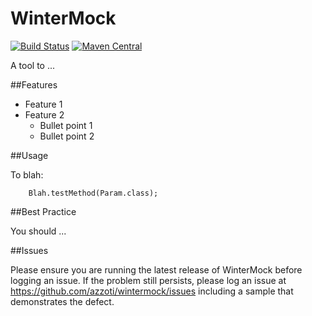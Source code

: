 WinterMock
==========

[![Build Status](https://travis-ci.org/azzoti/wintermock.svg?branch=master)](https://travis-ci.org/azzoti/wintermock)
[![Maven Central](https://maven-badges.herokuapp.com/maven-central/org.lazyluke/wintermock/badge.svg)](https://maven-badges.herokuapp.com/maven-central/org.lazyluke/wintermock)

A tool to ...


##Features

- Feature 1
- Feature 2 
  - Bullet point 1
  - Bullet point 2

##Usage

To blah:

```
    Blah.testMethod(Param.class);
```


##Best Practice

You should ... 



##Issues

Please ensure you are running the latest release of WinterMock before logging an issue.
If the problem still persists, please log an issue at https://github.com/azzoti/wintermock/issues including a sample that demonstrates the defect.
